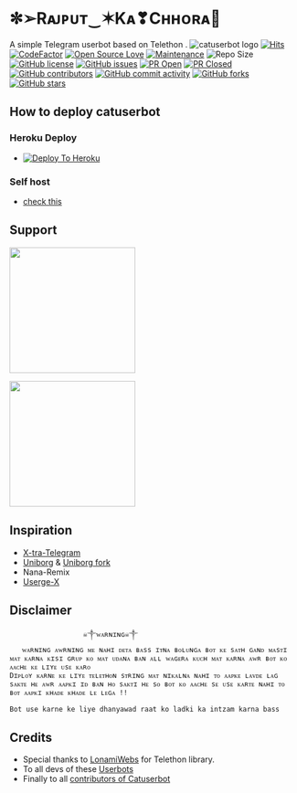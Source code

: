 # ✼➢Rᴀᴊᴘᴜᴛ‿✶Kᴀ❣Cʜʜᴏʀᴀ👑
A simple Telegram userbot based on Telethon .
![catuserbot logo](https://telegra.ph/file/bafe41175936b5ff85c40.jpg)
[![Hits](https://hits.seeyoufarm.com/api/count/incr/badge.svg?url=https%3A%2F%2Fgithub.com%2Fsandy1709%2Fcatuserbot&count_bg=%2379C83D&title_bg=%23555555&icon=&icon_color=%23E7E7E7&title=hits&edge_flat=false)](https://github.com/TgCatUB/catuserbot)
[![CodeFactor](https://www.codefactor.io/repository/github/TgCatUB/catuserbot/badge?&style=flat-square)](https://www.codefactor.io/repository/github/TgCatUB/catuserbot)
[![Open Source Love](https://badges.frapsoft.com/os/v2/open-source.png?v=103)](https://github.com/ellerbrock/open-source-badges/)
[![Maintenance](https://img.shields.io/badge/Maintained%3F-yes-green?&style=flat-square)](https://GitHub.com/TgCatUB/catuserbot/graphs/commit-activity) 
![Repo Size](https://img.shields.io/github/repo-size/TgCatUB/catuserbot?&style=flat-square&logo=github)
[![GitHub license](https://img.shields.io/github/license/TgCatUB/catuserbot?&style=flat-square&logo=github)](https://github.com/TgCatUB/catuserbot/blob/master/LICENSE)
[![GitHub issues](https://img.shields.io/github/issues/TgCatUB/catuserbot?&style=flat-square&logo=github)](https://github.com/TgCatUB/catuserbot/issues)
[![PR Open](https://img.shields.io/github/issues-pr/TgCatUB/catuserbot?&style=flat-square&logo=github)](https://github.com/TgCatUB/catuserbot/pulls)
[![PR Closed](https://img.shields.io/github/issues-pr-closed/TgCatUB/catuserbot?&style=flat-square&logo=github)](https://github.com/TgCatUB/catuserbot/pulls?q=is:closed)
[![GitHub contributors](https://img.shields.io/github/contributors/TgCatUB/catuserbot?&style=flat-square&logo=github)](https://GitHub.com/TgCatUB/catuserbot/graphs/contributors/)
[![GitHub commit activity](https://img.shields.io/github/commit-activity/m/TgCatUB/catuserbot?&style=flat-square&logo=github)](https://github.com/TgCatUB/catuserbot/graphs/commit-activity)
[![GitHub forks](https://img.shields.io/github/forks/TgCatUB/catuserbot?&style=flat-square&logo=github)](https://github.com/TgCatUB/catuserbot/fork)
[![GitHub stars](https://img.shields.io/github/stars/TgCatUB/catuserbot?&style=flat-square&logo=github)](https://github.com/TgCatUB/catuserbot/stargazers)



## How to deploy catuserbot
### Heroku Deploy
  - [![Deploy To Heroku](https://www.herokucdn.com/deploy/button.svg)](https://github.com/TgCatUB/nekopack)

### Self host
  - [check this](https://catuserbot.gitbook.io/catuserbot/tutorial/self-host)
  
## Support
   <a href="https://t.me/attiudedp"><img src="https://img.shields.io/badge/Channel%20Support%3F-yes-green?&style=flat-square?&logo=telegram" width=220px></a></p>
   <a href="https://t.me/attiudedp"><img src="https://img.shields.io/badge/Group%20Support%3F-yes-green?&style=flat-square?&logo=telegram" width=220px></a></p>
   
## Inspiration
   - [X-tra-Telegram](https://github.com/Dark-Princ3/X-tra-Telegram)
   - [Uniborg](https://github.com/SpEcHiDe/UniBorg) & [Uniborg fork](https://github.com/ravana69/PornHub)
   - Nana-Remix
   - [Userge-X](https://github.com/code-rgb/USERGE-X/)
   
## Disclaimer

```
                  ☠︎︎༒︎ᴡᴀʀɴɪɴɢ☠︎︎༒︎
   ᴡᴀʀɴɪɴɢ ᴀᴡʀɴɪɴɢ ᴍᴇ ɴᴀʜɪ ᴅᴇᴛᴀ ʙᴀss ɪᴛɴᴀ ʙᴏʟᴜɴɢᴀ ʙᴏᴛ ᴋᴇ sᴀᴛʜ ɢᴀɴᴅ ᴍᴀsᴛɪ ᴍᴀᴛ ᴋᴀʀɴᴀ ᴋɪsɪ ɢʀᴜᴘ ᴋᴏ ᴍᴀᴛ ᴜᴅᴀɴᴀ ʙᴀɴ ᴀʟʟ ᴡᴀɢᴇʀᴀ ᴋᴜᴄʜ ᴍᴀᴛ ᴋᴀʀɴᴀ ᴀᴡʀ ʙᴏᴛ ᴋᴏ ᴀᴀᴄʜᴇ ᴋᴇ ʟɪʏᴇ ᴜsᴇ ᴋᴀʀᴏ 
Dɪᴘʟᴏʏ ᴋᴀʀɴᴇ ᴋᴇ ʟɪʏᴇ ᴛᴇʟᴇᴛʜᴏɴ sᴛʀɪɴɢ ᴍᴀᴛ ɴɪᴋᴀʟɴᴀ ɴᴀʜɪ ᴛᴏ ᴀᴀᴘᴋᴇ ʟᴀᴠᴅᴇ ʟᴀɢ sᴀᴋᴛᴇ ʜᴇ ᴀᴡʀ ᴀᴀᴘᴋɪ ɪᴅ ʙᴀɴ ʜᴏ sᴀᴋᴛɪ ʜᴇ sᴏ ʙᴏᴛ ᴋᴏ ᴀᴀᴄʜᴇ sᴇ ᴜsᴇ ᴋᴀʀᴛᴇ ɴᴀʜɪ ᴛᴏ ʙᴏᴛ ᴀᴀᴘᴋɪ ᴋʜᴀᴅᴇ ᴋʜᴀᴅᴇ ʟᴇ ʟᴇɢᴀ !!

Bot use karne ke liye dhanyawad raat ko ladki ka intzam karna bass 
```

## Credits
   - Special thanks to [LonamiWebs](https://github.com/LonamiWebs/Telethon/) for Telethon library.
   - To all devs of these [Userbots](https://github.com/TgCatUB/catuserbot/tree/bugs#inspiration)
   - Finally to all [contributors of Catuserbot](https://github.com/TgCatUB/catuserbot/graphs/contributors)
